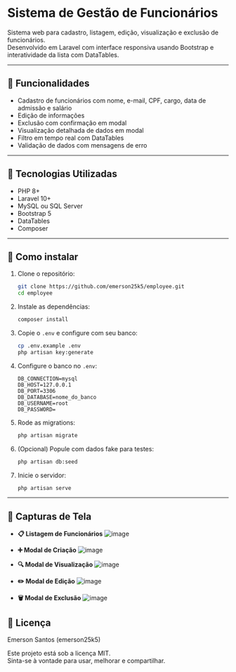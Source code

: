# Sistema de Gestão de Funcionários

Sistema web para cadastro, listagem, edição, visualização e exclusão de funcionários.  
Desenvolvido em Laravel com interface responsiva usando Bootstrap e interatividade da lista com DataTables.

---

## 🔧 Funcionalidades

- Cadastro de funcionários com nome, e-mail, CPF, cargo, data de admissão e salário
- Edição de informações
- Exclusão com confirmação em modal
- Visualização detalhada de dados em modal
- Filtro em tempo real com DataTables
- Validação de dados com mensagens de erro

---

## 🧰 Tecnologias Utilizadas

- PHP 8+
- Laravel 10+
- MySQL ou SQL Server
- Bootstrap 5
- DataTables
- Composer

---

## 🚀 Como instalar

1. Clone o repositório:
   ```bash
   git clone https://github.com/emerson25k5/employee.git
   cd employee
   ```

2. Instale as dependências:
   ```bash
   composer install
   ```

3. Copie o `.env` e configure com seu banco:
   ```bash
   cp .env.example .env
   php artisan key:generate
   ```

4. Configure o banco no `.env`:
   ```env
   DB_CONNECTION=mysql
   DB_HOST=127.0.0.1
   DB_PORT=3306
   DB_DATABASE=nome_do_banco
   DB_USERNAME=root
   DB_PASSWORD=
   ```

5. Rode as migrations:
   ```bash
   php artisan migrate
   ```

6. (Opcional) Popule com dados fake para testes:
   ```bash
   php artisan db:seed
   ```

7. Inicie o servidor:
   ```bash
   php artisan serve
   ```

---

## 📸 Capturas de Tela

- **📋 Listagem de Funcionários**
  ![image](https://github.com/user-attachments/assets/9c747625-d603-4506-a634-db5d4fd497a3)

  
- **➕ Modal de Criação**
  ![image](https://github.com/user-attachments/assets/00771231-3474-4f54-a3c2-2f6a98fdf655)

  
- **🔍 Modal de Visualização**
  ![image](https://github.com/user-attachments/assets/1ae011f0-a544-43bf-b723-05783586c25b)
  

- **✏️ Modal de Edição**
![image](https://github.com/user-attachments/assets/471b9e30-cad3-46aa-99aa-56e63d61a000)


- **🗑️ Modal de Exclusão**
  ![image](https://github.com/user-attachments/assets/62280997-cb41-4f87-b01f-c1c7d24a633b)


## 📄 Licença

Emerson Santos (emerson25k5)

Este projeto está sob a licença MIT.  
Sinta-se à vontade para usar, melhorar e compartilhar.
